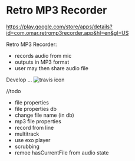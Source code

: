 # Retro MP3 Recorder

https://play.google.com/store/apps/details?id=com.omar.retromp3recorder.app&hl=en&gl=US
 
Retro MP3 Recorder:
 - records audio from mic
 - outputs in MP3 format
 - user may then share audio file


Develop ...  ![travis icon](https://travis-ci.com/alkurop/LameMp3Ndk.svg?branch=develop)


//todo
- file properties
- file properties db
- change file name (in db)
- mp3 file properties
- record from line
- multitrack
- use exo player
- scrubbing
- remoe hasCurrentFile from audio state
